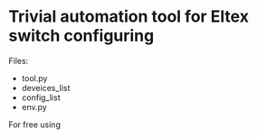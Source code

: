 # Trivial automation tool for Eltex switch configuring

Files:

* tool.py
* deveices_list
* config_list
* env.py


For free using
